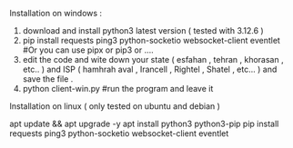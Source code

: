 Installation on windows : 
1. download and install python3 latest version ( tested with 3.12.6 )
2. pip install requests ping3 python-socketio websocket-client eventlet #Or you can use pipx or pip3 or ....
3. edit the code and wite down your state ( esfahan , tehran , khorasan , etc.. )  and ISP ( hamhrah aval , Irancell , Rightel , Shatel , etc... ) and save the file .  
4. python client-win.py #run the program and leave it 


Installation on linux ( only tested on ubuntu and debian ) 

apt update && apt upgrade -y
apt install python3 python3-pip
pip install requests ping3 python-socketio websocket-client eventlet
